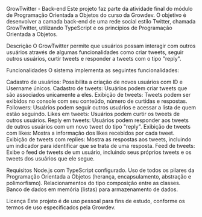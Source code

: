 GrowTwitter - Back-end
Este projeto faz parte da atividade final do módulo de Programação Orientada a Objetos do curso da Growdev. O objetivo é desenvolver a camada back-end de uma rede 
social estilo Twitter, chamada GrowTwitter, utilizando TypeScript e os princípios de Programação Orientada a Objetos.

Descrição
O GrowTwitter permite que usuários possam interagir com outros usuários através de algumas funcionalidades como criar tweets, seguir outros usuários, curtir tweets 
e responder a tweets com o tipo "reply".

Funcionalidades
O sistema implementa as seguintes funcionalidades:

Cadastro de usuários: Possibilita a criação de novos usuários com ID e Username únicos.
Cadastro de tweets: Usuários podem criar tweets que são associados unicamente a eles.
Exibição de tweets: Tweets podem ser exibidos no console com seu conteúdo, número de curtidas e respostas.
Followers: Usuários podem seguir outros usuários e acessar a lista de quem estão seguindo.
Likes em tweets: Usuários podem curtir os tweets de outros usuários.
Reply em tweets: Usuários podem responder aos tweets de outros usuários com um novo tweet do tipo "reply".
Exibição de tweets com likes: Mostra a informação dos likes recebidos por cada tweet.
Exibição de tweets com replies: Mostra as respostas aos tweets, incluindo um indicador para identificar que se trata de uma resposta.
Feed de tweets: Exibe o feed de tweets de um usuário, incluindo seus próprios tweets e os tweets dos usuários que ele segue.

Requisitos
Node.js com TypeScript configurado.
Uso de todos os pilares da Programação Orientada a Objetos (herança, encapsulamento, abstração e polimorfismo).
Relacionamentos do tipo composição entre as classes.
Banco de dados em memória (listas) para armazenamento de dados.

Licença
Este projeto é de uso pessoal para fins de estudo, conforme os termos de uso especificados pela Growdev.
